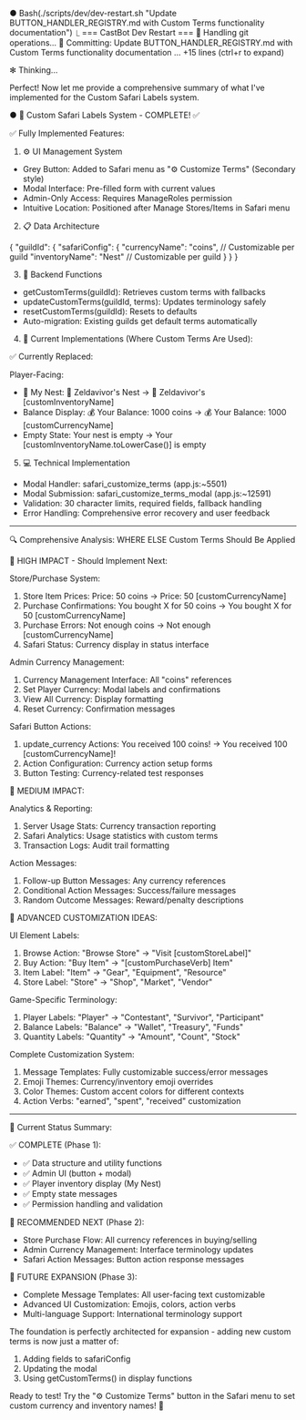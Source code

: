 ● Bash(./scripts/dev/dev-restart.sh "Update BUTTON_HANDLER_REGISTRY.md with Custom Terms functionality documentation")
  ⎿  === CastBot Dev Restart ===
     🔄 Handling git operations...
     📝 Committing: Update BUTTON_HANDLER_REGISTRY.md with Custom Terms functionality documentation
     … +15 lines (ctrl+r to expand)

✻ Thinking…

  Perfect! Now let me provide a comprehensive summary of what I've implemented for the Custom Safari Labels system.

● 🎉 Custom Safari Labels System - COMPLETE! ✅

  ✅ Fully Implemented Features:

  1. ⚙️ UI Management System

  - Grey Button: Added to Safari menu as "⚙️ Customize Terms" (Secondary style)
  - Modal Interface: Pre-filled form with current values
  - Admin-Only Access: Requires ManageRoles permission
  - Intuitive Location: Positioned after Manage Stores/Items in Safari menu

  2. 📋 Data Architecture

  {
    "guildId": {
      "safariConfig": {
        "currencyName": "coins",    // Customizable per guild
        "inventoryName": "Nest"     // Customizable per guild
      }
    }
  }

  3. 🔧 Backend Functions

  - getCustomTerms(guildId): Retrieves custom terms with fallbacks
  - updateCustomTerms(guildId, terms): Updates terminology safely
  - resetCustomTerms(guildId): Resets to defaults
  - Auto-migration: Existing guilds get default terms automatically

  4. 🎯 Current Implementations (Where Custom Terms Are Used):

  ✅ Currently Replaced:

  Player-Facing:

  - 🥚 My Nest: 🥚 Zeldavivor's Nest → 🥚 Zeldavivor's [customInventoryName]
  - Balance Display: 💰 Your Balance: 1000 coins → 💰 Your Balance: 1000 [customCurrencyName]
  - Empty State: Your nest is empty → Your [customInventoryName.toLowerCase()] is empty

  5. 💻 Technical Implementation

  - Modal Handler: safari_customize_terms (app.js:~5501)
  - Modal Submission: safari_customize_terms_modal (app.js:~12591)
  - Validation: 30 character limits, required fields, fallback handling
  - Error Handling: Comprehensive error recovery and user feedback

  ---
  🔍 Comprehensive Analysis: WHERE ELSE Custom Terms Should Be Applied

  🚀 HIGH IMPACT - Should Implement Next:

  Store/Purchase System:

  1. Store Item Prices: Price: 50 coins → Price: 50 [customCurrencyName]
  2. Purchase Confirmations: You bought X for 50 coins → You bought X for 50 [customCurrencyName]
  3. Purchase Errors: Not enough coins → Not enough [customCurrencyName]
  4. Safari Status: Currency display in status interface

  Admin Currency Management:

  1. Currency Management Interface: All "coins" references
  2. Set Player Currency: Modal labels and confirmations
  3. View All Currency: Display formatting
  4. Reset Currency: Confirmation messages

  Safari Button Actions:

  1. update_currency Actions: You received 100 coins! → You received 100 [customCurrencyName]!
  2. Action Configuration: Currency action setup forms
  3. Button Testing: Currency-related test responses

  🎯 MEDIUM IMPACT:

  Analytics & Reporting:

  1. Server Usage Stats: Currency transaction reporting
  2. Safari Analytics: Usage statistics with custom terms
  3. Transaction Logs: Audit trail formatting

  Action Messages:

  1. Follow-up Button Messages: Any currency references
  2. Conditional Action Messages: Success/failure messages
  3. Random Outcome Messages: Reward/penalty descriptions

  🔧 ADVANCED CUSTOMIZATION IDEAS:

  UI Element Labels:

  1. Browse Action: "Browse Store" → "Visit [customStoreLabel]"
  2. Buy Action: "Buy Item" → "[customPurchaseVerb] Item"
  3. Item Label: "Item" → "Gear", "Equipment", "Resource"
  4. Store Label: "Store" → "Shop", "Market", "Vendor"

  Game-Specific Terminology:

  1. Player Labels: "Player" → "Contestant", "Survivor", "Participant"
  2. Balance Labels: "Balance" → "Wallet", "Treasury", "Funds"
  3. Quantity Labels: "Quantity" → "Amount", "Count", "Stock"

  Complete Customization System:

  1. Message Templates: Fully customizable success/error messages
  2. Emoji Themes: Currency/inventory emoji overrides
  3. Color Themes: Custom accent colors for different contexts
  4. Action Verbs: "earned", "spent", "received" customization

  ---
  🎯 Current Status Summary:

  ✅ COMPLETE (Phase 1):

  - ✅ Data structure and utility functions
  - ✅ Admin UI (button + modal)
  - ✅ Player inventory display (My Nest)
  - ✅ Empty state messages
  - ✅ Permission handling and validation

  🔄 RECOMMENDED NEXT (Phase 2):

  - Store Purchase Flow: All currency references in buying/selling
  - Admin Currency Management: Interface terminology updates
  - Safari Action Messages: Button action response messages

  🔮 FUTURE EXPANSION (Phase 3):

  - Complete Message Templates: All user-facing text customizable
  - Advanced UI Customization: Emojis, colors, action verbs
  - Multi-language Support: International terminology support

  The foundation is perfectly architected for expansion - adding new custom terms is now just a matter of:
  1. Adding fields to safariConfig
  2. Updating the modal
  3. Using getCustomTerms() in display functions

  Ready to test! Try the "⚙️ Customize Terms" button in the Safari menu to set custom currency and inventory names! 🍅